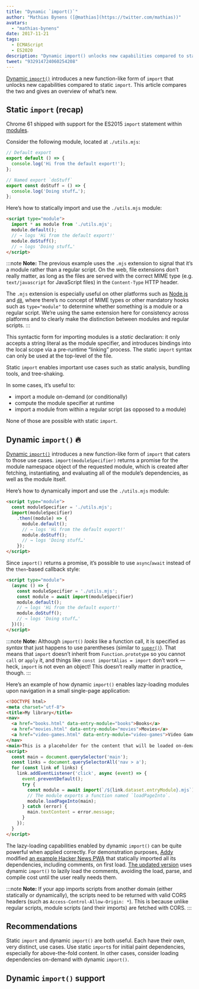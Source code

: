 ```yaml
---
title: "Dynamic `import()`"
author: "Mathias Bynens ([@mathias](https://twitter.com/mathias))"
avatars: 
  - "mathias-bynens"
date: 2017-11-21
tags: 
  - ECMAScript
  - ES2020
description: "Dynamic import() unlocks new capabilities compared to static import. This article compares the two and gives an overview of what’s new."
tweet: "932914724060254208"
---
```

[Dynamic `import()`](https://github.com/tc39/proposal-dynamic-import) introduces a new function-like form of `import` that unlocks new capabilities compared to static `import`. This article compares the two and gives an overview of what’s new.

<!--truncate-->
## Static `import` (recap)

Chrome 61 shipped with support for the ES2015 `import` statement within [modules](/features/modules).

Consider the following module, located at `./utils.mjs`:

```js
// Default export
export default () => {
  console.log('Hi from the default export!');
};

// Named export `doStuff`
export const doStuff = () => {
  console.log('Doing stuff…');
};
```

Here’s how to statically import and use the `./utils.mjs` module:

```html
<script type="module">
  import * as module from './utils.mjs';
  module.default();
  // → logs 'Hi from the default export!'
  module.doStuff();
  // → logs 'Doing stuff…'
</script>
```

:::note
**Note:** The previous example uses the `.mjs` extension to signal that it’s a module rather than a regular script. On the web, file extensions don’t really matter, as long as the files are served with the correct MIME type (e.g. `text/javascript` for JavaScript files) in the `Content-Type` HTTP header.

The `.mjs` extension is especially useful on other platforms such as [Node.js](https://nodejs.org/api/esm.html#esm_enabling) and [`d8`](/docs/d8), where there’s no concept of MIME types or other mandatory hooks such as `type="module"` to determine whether something is a module or a regular script. We’re using the same extension here for consistency across platforms and to clearly make the distinction between modules and regular scripts.
:::

This syntactic form for importing modules is a *static* declaration: it only accepts a string literal as the module specifier, and introduces bindings into the local scope via a pre-runtime “linking” process. The static `import` syntax can only be used at the top-level of the file.

Static `import` enables important use cases such as static analysis, bundling tools, and tree-shaking.

In some cases, it’s useful to:

- import a module on-demand (or conditionally)
- compute the module specifier at runtime
- import a module from within a regular script (as opposed to a module)

None of those are possible with static `import`.

## Dynamic `import()` 🔥

[Dynamic `import()`](https://github.com/tc39/proposal-dynamic-import) introduces a new function-like form of `import` that caters to those use cases. `import(moduleSpecifier)` returns a promise for the module namespace object of the requested module, which is created after fetching, instantiating, and evaluating all of the module’s dependencies, as well as the module itself.

Here’s how to dynamically import and use the `./utils.mjs` module:

```html
<script type="module">
  const moduleSpecifier = './utils.mjs';
  import(moduleSpecifier)
    .then((module) => {
      module.default();
      // → logs 'Hi from the default export!'
      module.doStuff();
      // → logs 'Doing stuff…'
    });
</script>
```

Since `import()` returns a promise, it’s possible to use `async`/`await` instead of the `then`-based callback style:

```html
<script type="module">
  (async () => {
    const moduleSpecifier = './utils.mjs';
    const module = await import(moduleSpecifier)
    module.default();
    // → logs 'Hi from the default export!'
    module.doStuff();
    // → logs 'Doing stuff…'
  })();
</script>
```

:::note
**Note:** Although `import()` _looks_ like a function call, it is specified as *syntax* that just happens to use parentheses (similar to [`super()`](https://developer.mozilla.org/en-US/docs/Web/JavaScript/Reference/Operators/super)). That means that `import` doesn’t inherit from `Function.prototype` so you cannot `call` or `apply` it, and things like `const importAlias = import` don’t work — heck, `import` is not even an object! This doesn’t really matter in practice, though.
:::

Here’s an example of how dynamic `import()` enables lazy-loading modules upon navigation in a small single-page application:

```html
<!DOCTYPE html>
<meta charset="utf-8">
<title>My library</title>
<nav>
  <a href="books.html" data-entry-module="books">Books</a>
  <a href="movies.html" data-entry-module="movies">Movies</a>
  <a href="video-games.html" data-entry-module="video-games">Video Games</a>
</nav>
<main>This is a placeholder for the content that will be loaded on-demand.</main>
<script>
  const main = document.querySelector('main');
  const links = document.querySelectorAll('nav > a');
  for (const link of links) {
    link.addEventListener('click', async (event) => {
      event.preventDefault();
      try {
        const module = await import(`/${link.dataset.entryModule}.mjs`);
        // The module exports a function named `loadPageInto`.
        module.loadPageInto(main);
      } catch (error) {
        main.textContent = error.message;
      }
    });
  }
</script>
```

The lazy-loading capabilities enabled by dynamic `import()` can be quite powerful when applied correctly. For demonstration purposes, [Addy](https://twitter.com/addyosmani) modified [an example Hacker News PWA](https://hnpwa-vanilla.firebaseapp.com/) that statically imported all its dependencies, including comments, on first load. [The updated version](https://dynamic-import.firebaseapp.com/) uses dynamic `import()` to lazily load the comments, avoiding the load, parse, and compile cost until the user really needs them.

:::note
**Note:** If your app imports scripts from another domain (either statically or dynamically), the scripts need to be returned with valid CORS headers (such as `Access-Control-Allow-Origin: *`). This is because unlike regular scripts, module scripts (and their imports) are fetched with CORS.
:::

## Recommendations

Static `import` and dynamic `import()` are both useful. Each have their own, very distinct, use cases. Use static `import`s for initial paint dependencies, especially for above-the-fold content. In other cases, consider loading dependencies on-demand with dynamic `import()`.

## Dynamic `import()` support

<feature-support chrome="63"
                 firefox="67"
                 safari="11.1"
                 nodejs="13.2 https://nodejs.medium.com/announcing-core-node-js-support-for-ecmascript-modules-c5d6dc29b663"
                 babel="yes https://babeljs.io/docs/en/babel-plugin-syntax-dynamic-import"></feature-support>
